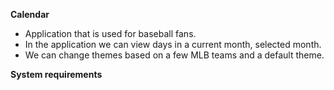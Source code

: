 **Calendar**

- Application that is used for baseball fans.
- In the application we can view days in a current month, selected month.
- We can change themes based on a few MLB teams and a default theme.

**System requirements**
